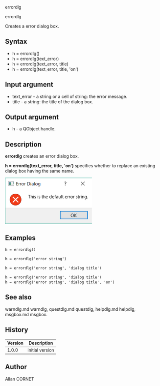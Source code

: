 



errordlg


errordlg

Creates a error dialog box.

## Syntax

- h = errordlg()
- h = errordlg(text_error)
- h = errordlg(text_error, title)
- h = errordlg(text_error, title, 'on')

## Input argument

 - text_error - a string or a cell of string: the error message.
 - title - a string: the title of the dialog box.

## Output argument

 - h - a QObject handle.

## Description


  <p><b>errordlg</b> creates an error dialog box.</p>
  <p><b>h = errordlg(text_error, title, 'on')</b> specifies whether to replace an existing dialog box having the same name.</p>
  <p>
    <img src="errordlg_1_E21703F7.png"/>
  </p>


## Examples

```Nelson
h = errordlg()
```
```Nelson
h = errordlg('error string')
```
```Nelson
h = errordlg('error string', 'dialog title')
```
```Nelson
h = errordlg('error string', 'dialog title')
h = errordlg('error string', 'dialog title', 'on')
```

## See also

warndlg.md warndlg, questdlg.md questdlg, helpdlg.md helpdlg, msgbox.md msgbox.
## History

|Version|Description|
|------|------|
|1.0.0|initial version|


## Author

Allan CORNET



